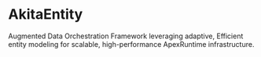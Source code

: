 # AkitaEntity
Augmented Data Orchestration Framework leveraging adaptive, Efficient entity modeling for scalable, high-performance ApexRuntime infrastructure.

